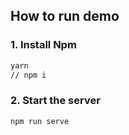 ## How to run demo

### 1. Install Npm
```bash
yarn
// npm i
```

### 2. Start the server
```
npm run serve
```